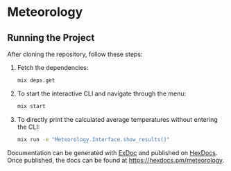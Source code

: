 # Meteorology

## Running the Project

After cloning the repository, follow these steps:

1. Fetch the dependencies:

    ```bash
    mix deps.get
    ```

2. To start the interactive CLI and navigate through the menu:

    ```bash
    mix start
    ```

3. To directly print the calculated average temperatures without entering the CLI:

    ```bash
    mix run -e "Meteorology.Interface.show_results()"
    ```

Documentation can be generated with [ExDoc](https://github.com/elixir-lang/ex_doc)
and published on [HexDocs](https://hexdocs.pm). Once published, the docs can
be found at <https://hexdocs.pm/meteorology>.

